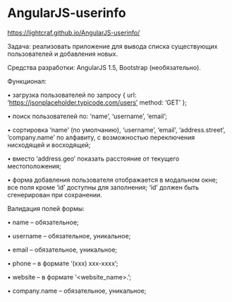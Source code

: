 # AngularJS-userinfo

https://lightcraf.github.io/AngularJS-userinfo/

Задача: реализовать приложение для вывода списка существующих пользователей и добавления новых.

Средства разработки: AngularJS 1.5, Bootstrap (необязательно).

Функционал:

•         загрузка пользователей по запросу
    {
          url: ‘https://jsonplaceholder.typicode.com/users’
          method: ‘GET’
    };
    
•         поиск пользователей по: ‘name’, ‘username’, ‘email’;

•         сортировка ‘name’ (по умолчанию), ‘username’, ‘email’, ‘address.street’, ‘company.name’ по алфавиту, с возможностью переключения нисходящей и восходящей;

•         вместо ‘address.geo’ показать расстояние от текущего местоположения;

•         форма добавления пользователя отображается в модальном окне; все поля кроме ‘id’ доступны для заполнения; ‘id’ должен быть сгенерирован при сохранении.

Валидация полей формы:

•         name – обязательное;

•         username – обязательное, уникальное;

•         email – обязательное, уникальное;

•         phone – в формате ‘(ххх) ххх-хххх’;

•         website – в формате ‘<website_name>.<domain>’;
  
•         company.name – обязательное, уникальное;
